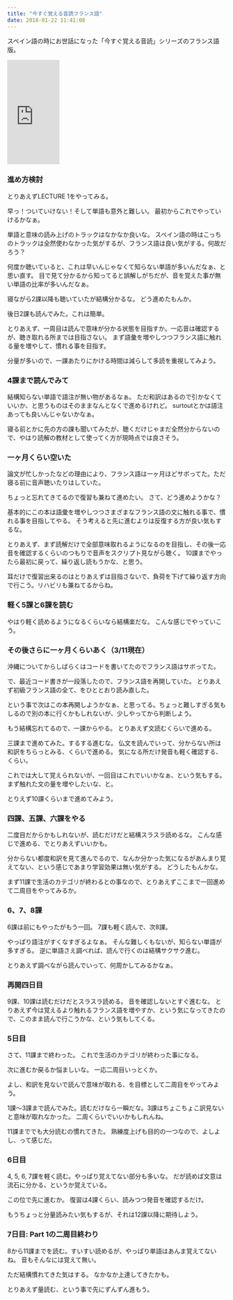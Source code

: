 ```yaml
---
title: "今すぐ覚える音読フランス語"
date: 2018-01-22 11:41:08
---
```


スペイン語の時にお世話になった「今すぐ覚える音読」シリーズのフランス語版。

<iframe style="width:120px;height:240px;" marginwidth="0" marginheight="0" scrolling="no" frameborder="0" src="https://rcm-fe.amazon-adsystem.com/e/cm?ref=qf_sp_asin_til&t=karino203-22&m=amazon&o=9&p=8&l=as1&IS1=1&detail=1&asins=4890853073&bc1=ffffff<1=_top&fc1=333333&lc1=0066c0&bg1=ffffff&f=ifr"> </iframe>

### 進め方検討

とりあえずLECTURE 1をやってみる。

早っ！ついていけない！そして単語も意外と難しい。
最初からこれでやっていけるかなぁ。

単語と意味の読み上げのトラックはなかなか良いな。
スペイン語の時はこっちのトラックは全然使わなかった気がするが、フランス語は良い気がする。何故だろう？

何度か聴いていると、これは早いんじゃなくて知らない単語が多いんだなぁ、と思い直す。
目で見て分かるから知ってると誤解しがちだが、音を覚えた事が無い単語の比率が多いんだなぁ。

寝ながら2課以降も聴いていたが結構分かるな。
どう進めたもんか。

後日2課も読んでみた。これは簡単。

とりあえず、一周目は読んで意味が分かる状態を目指すか。一応音は確認するが、聴き取れる所までは目指さない。
まず語彙を増やしつつフランス語に触れる量を増やして、慣れる事を目指す。

分量が多いので、一課あたりにかける時間は減らして多読を重視してみよう。

### 4課まで読んでみて

結構知らない単語で語注が無い物があるなぁ。
ただ和訳はあるので引かなくていいか、と思うものはそのままなんとなくで進めるけれど。
surtoutとかは語注あっても良いんじゃないかなぁ。

寝る前とかに先の方の課も聞いてみたが、聴くだけじゃまだ全然分からないので、やはり読解の教材として使ってく方が現時点では良さそう。

### 一ヶ月くらい空いた

論文が忙しかったなどの理由により、フランス語は一ヶ月ほどサボってた。ただ寝る前に音声聴いたりはしていた。

ちょっと忘れてきてるので復習も兼ねて進めたい。
さて、どう進めようかな？

基本的にこの本は語彙を増やしつつさまざまなフランス語の文に触れる事で、慣れる事を目指してやる。
そう考えると先に進むよりは反復する方が良い気もするな。

とりあえず、まず読解だけで全部意味取れるようになるのを目指し、その後一応音を確認するくらいのつもりで音声をスクリプト見ながら聴く。
10課までやったら最初に戻って、繰り返し読もうかな、と思う。

耳だけで復習出来るのはとりあえずは目指さないで、負荷を下げて繰り返す方向で行こう。リハビリも兼ねてるからね。

### 軽く5課と6課を読む

やはり軽く読めるようになるくらいなら結構楽だな。
こんな感じでやっていこう。

### その後さらに一ヶ月くらいあく（3/11現在）

沖縄についてからしばらくはコードを書いてたのでフランス語はサボってた。

で、最近コード書きが一段落したので、フランス語を再開していた。
とりあえず初級フランス語の全て、をひととおり読み直した。

という事で次はこの本再開しようかなぁ、と思ってる。ちょっと難しすぎる気もしるので別の本に行くかもしれないが、少しやってから判断しよう。

もう結構忘れてるので、一課からやる。
とりあえず文読むくらいで進める。

三課まで進めてみた。するする進むな。
仏文を読んでいって、分からない所は和訳をちらっとみる、くらいで進める。
気になる所だけ発音も軽く確認する、くらい。

これでは大して覚えられないが、一回目はこれでいいかなぁ、という気もする。
まず触れた文の量を増やしたいな、と。

とりえず10課くらいまで進めてみよう。

### 四課、五課、六課をやる

二度目だからかもしれないが、読むだけだと結構スラスラ読めるな。
こんな感じで進める、でとりあえずいいかも。

分からない都度和訳を見て進んでるので、なんか分かった気になるがあんまり覚えてない、という感じであまり学習効果は無い気がする。
どうしたもんかな。

まず11課で生活のカテゴリが終わるとの事なので、とりあえずここまで一回進めて二周目をやってみるか。

### 6、7、8課

6課は前にもやったがもう一回。
7課も軽く読んで、次8課。

やっぱり語注がすくなすぎるよなぁ。
そんな難しくもないが、知らない単語が多すぎる。
逆に単語さえ調べれば、読んで行くのは結構サクサク進む。

とりあえず調べながら読んでいって、何周かしてみるかなぁ。

### 再開四日目

9課、10課は読むだけだとスラスラ読める。
音を確認しないとすぐ進むな。
とりあえず今は覚えるより触れるフランス語を増やすか、という気になってきたので、このまま読んで行こうかな、という気もしてくる。


### 5日目

さて、11課まで終わった。
これで生活のカテゴリが終わった事になる。

次に進むか戻るか悩ましいな。
一応二周目いっとくか。

よし、和訳を見ないで読んで意味が取れる、を目標として二周目をやってみよう。

1課〜3課まで読んでみた。読むだけなら一瞬だな。3課はちょこちょこ訳見ないと意味が取れなかった。
二周くらいでいいかもしれんね。

11課まででも大分読むの慣れてきた。
熟練度上げも目的の一つなので、よしよし、って感じだ。

### 6日目

4, 5, 6, 7課を軽く読む。やっぱり覚えてない部分も多いな。
だが読めば文意は流石に分かる、というか覚えている。

この位で先に進むか。
復習は4課くらい、読みつつ発音を確認するだけ。

もうちょっと分量読みたい気もするが、それは12課以降に期待しよう。

### 7日目: Part 1の二周目終わり

8から11課までを読む。すいすい読めるが、やっぱり単語はあんま覚えてないね。
音もそんなには覚えて無い。

ただ結構慣れてきた気はする。
なかなか上達してきたかも。

とりあえず量読む、という事で先にずんずん進もう。

